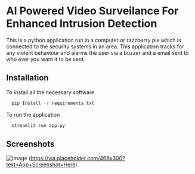 
# AI Powered Video Surveilance For Enhanced Intrusion Detection


This is a python application run in a computer or razzberry pie which is connected to the security systems in an area. This application tracks for any violent behaviour and alarms the user via a buzzer and a email sent to who ever you want it to be sent.


## Installation

To install all the necessary software

```bash
  pip Install -r requirements.txt
```
To run the application

```bash
  streamlit run app.py
```
    

## Screenshots

![image](https://github.com/user-attachments/assets/ac346e6b-ce5e-465b-ac54-88d06ac6b8ab)
(https://via.placeholder.com/468x300?text=App+Screenshot+Here)

